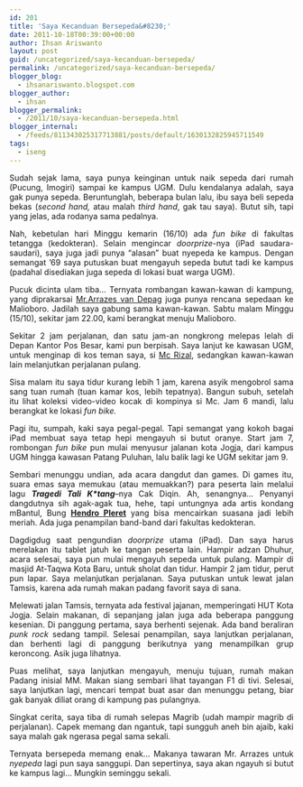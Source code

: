 ```yaml
---
id: 201
title: 'Saya Kecanduan Bersepeda&#8230;'
date: 2011-10-18T00:39:00+00:00
author: Ihsan Ariswanto
layout: post
guid: /uncategorized/saya-kecanduan-bersepeda/
permalink: /uncategorized/saya-kecanduan-bersepeda/
blogger_blog:
  - ihsanariswanto.blogspot.com
blogger_author:
  - ihsan
blogger_permalink:
  - /2011/10/saya-kecanduan-bersepeda.html
blogger_internal:
  - /feeds/811343025317713881/posts/default/1630132825945711549
tags:
  - iseng
---
```

<div style="text-align: justify;">
  Sudah sejak lama, saya punya keinginan untuk naik sepeda dari rumah (Pucung, Imogiri) sampai ke kampus UGM. Dulu kendalanya adalah, saya gak punya sepeda. Beruntunglah, beberapa bulan lalu, ibu saya beli sepeda bekas (<span style="font-style: italic;">second hand, </span>atau malah <span style="font-style: italic;">third hand</span>, gak tau saya). Butut sih, tapi yang jelas, ada rodanya sama pedalnya.<a name='more'></a></p> 
  
  <p>
    Nah, kebetulan hari Minggu kemarin (16/10) ada <span style="font-style: italic;">fun bike</span> di fakultas tetangga (kedokteran). Selain mengincar <span style="font-style: italic;">doorprize</span>-nya (iPad saudara-saudari), saya juga jadi punya &#8220;alasan&#8221; buat nyepeda ke kampus. Dengan semangat &#8217;69 saya putuskan buat mengayuh sepeda butut tadi ke kampus (padahal disediakan juga sepeda di lokasi buat warga UGM).
  </p>
  
  <p>
    Pucuk dicinta ulam tiba&#8230; Ternyata rombangan kawan-kawan di kampung, yang diprakarsai <a href="http://www.facebook.com/afitrianto2">Mr.Arrazes van Depag</a> juga punya rencana sepedaan ke Malioboro. Jadilah saya gabung sama kawan-kawan. Sabtu malam Minggu (15/10), sekitar jam 22.00, kami berangkat menuju Malioboro.
  </p>
  
  <p>
    Sekitar 2 jam perjalanan, dan satu jam-an nongkrong melepas lelah di Depan Kantor Pos Besar, kami pun berpisah. Saya lanjut ke kawasan UGM, untuk menginap di kos teman saya, si <a href="http://saiapunya.blogspot.com/2009/02/mc-donald-spesies-baru-buka-cabang.html">Mc Rizal</a>, sedangkan kawan-kawan lain melanjutkan perjalanan pulang.
  </p>
  
  <p>
    Sisa malam itu saya tidur kurang lebih 1 jam, karena asyik mengobrol sama sang tuan rumah (tuan kamar kos, lebih tepatnya). Bangun subuh, setelah itu lihat koleksi video-video kocak di kompinya si Mc. Jam 6 mandi, lalu berangkat ke lokasi <span style="font-style: italic;">fun bike.</span>
  </p>
  
  <p>
    Pagi itu, sumpah, kaki saya pegal-pegal. Tapi semangat yang kokoh bagai iPad membuat saya tetap hepi mengayuh si butut oranye. Start jam 7, rombongan <span style="font-style: italic;">fun bike </span>pun mulai menyusur jalanan kota Jogja, dari kampus UGM hingga kawasan Patang Puluhan, lalu balik lagi ke UGM sekitar jam 9.
  </p>
  
  <p>
    Sembari menunggu undian, ada acara dangdut dan games. Di games itu, suara emas saya memukau (atau memuakkan?) para peserta lain melalui lagu <span style="font-style: italic; font-weight: bold;">Tragedi Tali K*tang</span><span style="font-style: italic;">&#8211;</span>nya Cak Diqin. Ah, senangnya&#8230; Penyanyi dangdutnya sih agak-agak tua, hehe, tapi untungnya ada artis kondang mBantul, Bung <a href="http://hendropler.wordpress.com/"><span style="font-weight: bold;">Hendro Pleret</span></a> yang bisa mencairkan suasana jadi lebih meriah. Ada juga penampilan band-band dari fakultas kedokteran.
  </p>
  
  <p>
    Dagdigdug saat pengundian <span style="font-style: italic;">doorprize</span> utama (iPad). Dan saya harus merelakan itu tablet jatuh ke tangan peserta lain. Hampir adzan Dhuhur, acara selesai, saya pun mulai mengayuh sepeda untuk pulang. Mampir di masjid At-Taqwa Kota Baru, untuk sholat dan tidur. Hampir 2 jam tidur, perut pun lapar. Saya melanjutkan perjalanan. Saya putuskan untuk lewat jalan Tamsis, karena ada rumah makan padang favorit saya di sana.
  </p>
  
  <p>
    Melewati jalan Tamsis, ternyata ada festival jajanan, memperingati HUT Kota Jogja. Selain makanan, di sepanjang jalan juga ada beberapa panggung kesenian. Di panggung pertama, saya berhenti sejenak. Ada band beraliran <span style="font-style: italic;">punk rock</span> sedang tampil. Selesai penampilan, saya lanjutkan perjalanan, dan berhenti lagi di panggung berikutnya yang menampilkan grup keroncong. Asik juga lihatnya.
  </p>
  
  <p>
    Puas melihat, saya lanjutkan mengayuh, menuju tujuan, rumah makan Padang inisial MM. Makan siang sembari lihat tayangan F1 di tivi. Selesai, saya lanjutkan lagi, mencari tempat buat asar dan menunggu petang, biar gak banyak diliat orang di kampung pas pulangnya.
  </p>
  
  <p>
    Singkat cerita, saya tiba di rumah selepas Magrib (udah mampir magrib di perjalanan). Capek memang dan ngantuk, tapi sungguh aneh bin ajaib, kaki saya malah gak ngerasa pegal sama sekali.
  </p>
  
  <p>
    Ternyata bersepeda memang enak&#8230; Makanya tawaran Mr. Arrazes untuk <span style="font-style: italic;">nyepeda </span>lagi pun saya sanggupi. Dan sepertinya, saya akan ngayuh si butut ke kampus lagi&#8230; Mungkin seminggu sekali.
  </p>
  
  <p>
    </div>